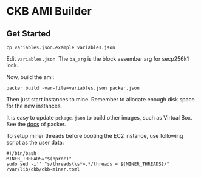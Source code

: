 # CKB AMI Builder

## Get Started

```
cp variables.json.example variables.json
```

Edit `variables.json`. The `ba_arg` is the block assember arg for secp256k1 lock.

Now, build the ami:

```
packer build -var-file=variables.json packer.json
```

Then just start instances to mine. Remember to allocate enough disk space for the new instances.

It is easy to update `pckage.json` to build other images, such as Virtual Box. See the [docs](https://www.packer.io/docs/builders/index.html) of packer.

To setup miner threads before booting the EC2 instance, use following script
as the user data:

```
#!/bin/bash
MINER_THREADS="$(nproc)"
sudo sed -i'' "s/threads\\s*=.*/threads = ${MINER_THREADS}/" /var/lib/ckb/ckb-miner.toml
```
